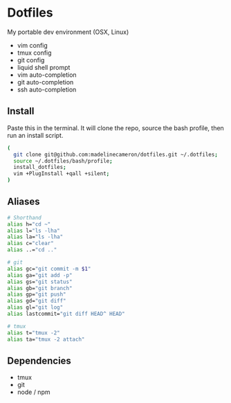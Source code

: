 # Dotfiles
My portable dev environment (OSX, Linux)
- vim config
- tmux config
- git config
- liquid shell prompt
- vim auto-completion
- git auto-completion
- ssh auto-completion

## Install
Paste this in the terminal. It will clone the repo, source the bash profile, then run an install script.
```bash
(
  git clone git@github.com:madelinecameron/dotfiles.git ~/.dotfiles;
  source ~/.dotfiles/bash/profile;
  install_dotfiles;
  vim +PlugInstall +qall +silent;
)
```

## Aliases
```bash
# Shorthand
alias h="cd ~"
alias l="ls -lha"
alias la="ls -lha"
alias c="clear"
alias ..="cd .."

# git
alias gc="git commit -m $1"
alias ga="git add -p"
alias gs="git status"
alias gb="git branch"
alias gp="git push"
alias gd="git diff"
alias gl="git log"
alias lastcommit="git diff HEAD^ HEAD"

# tmux
alias t="tmux -2"
alias ta="tmux -2 attach"
```

## Dependencies
- tmux
- git
- node / npm
